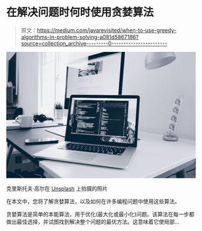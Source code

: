 # 在解决问题时何时使用贪婪算法

> 原文：<https://medium.com/javarevisited/when-to-use-greedy-algorithms-in-problem-solving-a081d5867186?source=collection_archive---------0----------------------->

![](img/2c8eb1d67f74325b8ead82c5937b8c09.png)

克里斯托夫·高尔在 [Unsplash](https://unsplash.com?utm_source=medium&utm_medium=referral) 上拍摄的照片

在本文中，您将了解贪婪算法，以及如何在许多编程问题中使用这些算法。

贪婪算法是简单的本能算法，用于优化(最大化或最小化)问题。该算法在每一步都做出最佳选择，并试图找到解决整个问题的最优方法。这意味着它使局部…